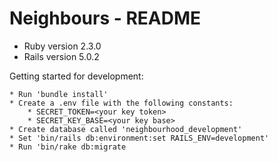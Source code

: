 # Neighbours - README

* Ruby version 2.3.0
* Rails version 5.0.2

Getting started for development:

    * Run 'bundle install'
    * Create a .env file with the following constants:
        * SECRET_TOKEN=<your key token>
        * SECRET_KEY_BASE=<your key base>
    * Create database called 'neighbourhood_development'
    * Set 'bin/rails db:environment:set RAILS_ENV=development'
    * Run 'bin/rake db:migrate


